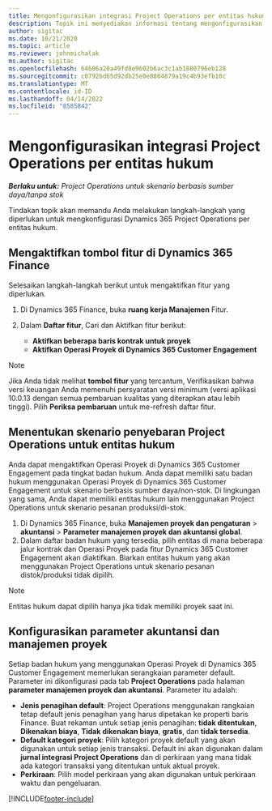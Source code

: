 ```yaml
---
title: Mengonfigurasikan integrasi Project Operations per entitas hukum
description: Topik ini menyediakan informasi tentang mengonfigurasikan integrasi per entitas hukum di Project Operations.
author: sigitac
ms.date: 10/21/2020
ms.topic: article
ms.reviewer: johnmichalak
ms.author: sigitac
ms.openlocfilehash: 64606a20a49fd8e9602b6ac3c1ab1880796eb128
ms.sourcegitcommit: c0792bd65d92db25e0e8864879a19c4b93efb10c
ms.translationtype: MT
ms.contentlocale: id-ID
ms.lasthandoff: 04/14/2022
ms.locfileid: "8585842"
---
```

# <a name="configure-project-operations-integration-per-legal-entity"></a>Mengonfigurasikan integrasi Project Operations per entitas hukum 

_**Berlaku untuk:** Project Operations untuk skenario berbasis sumber daya/tanpa stok_

Tindakan topik akan memandu Anda melakukan langkah-langkah yang diperlukan untuk mengkonfigurasi Dynamics 365 Project Operations per entitas hukum.

## <a name="enable-feature-keys-in-dynamics-365-finance"></a>Mengaktifkan tombol fitur di Dynamics 365 Finance

Selesaikan langkah-langkah berikut untuk mengaktifkan fitur yang diperlukan.

1. Di Dynamics 365 Finance, buka **ruang kerja Manajemen** Fitur.
2. Dalam **Daftar fitur**, Cari dan Aktifkan fitur berikut:
  
    - **Aktifkan beberapa baris kontrak untuk proyek**
    - **Aktifkan Operasi Proyek di Dynamics 365 Customer Engagement**

> [!NOTE]
> Jika Anda tidak melihat **tombol fitur** yang tercantum, Verifikasikan bahwa versi keuangan Anda memenuhi persyaratan versi minimum (versi aplikasi 10.0.13 dengan semua pembaruan kualitas yang diterapkan atau lebih tinggi). Pilih **Periksa pembaruan** untuk me-refresh daftar fitur.

## <a name="define-the-project-operations-deployment-scenario-for-a-legal-entity"></a>Menentukan skenario penyebaran Project Operations untuk entitas hukum

Anda dapat mengaktifkan Operasi Proyek di Dynamics 365 Customer Engagement pada tingkat badan hukum. Anda dapat memiliki satu badan hukum menggunakan Operasi Proyek di Dynamics 365 Customer Engagement untuk skenario berbasis sumber daya/non-stok. Di lingkungan yang sama, Anda dapat memiliki entitas hukum lain menggunakan Project Operations untuk skenario pesanan produksi/di-stok.

1. Di Dynamics 365 Finance, buka **Manajemen proyek dan pengaturan** > **akuntansi** > **Parameter manajemen proyek dan akuntansi global**.
2. Dalam daftar badan hukum yang tersedia, pilih entitas di mana beberapa jalur kontrak dan Operasi Proyek pada fitur Dynamics 365 Customer Engagement akan diaktifkan. Biarkan entitas hukum yang akan menggunakan Project Operations untuk skenario pesanan distok/produksi tidak dipilih.

> [!NOTE]
> Entitas hukum dapat dipilih hanya jika tidak memiliki proyek saat ini.

## <a name="configure-project-management-and-accounting-parameters"></a>Konfigurasikan parameter akuntansi dan manajemen proyek

Setiap badan hukum yang menggunakan Operasi Proyek di Dynamics 365 Customer Engagement memerlukan serangkaian parameter default. Parameter ini dikonfigurasi pada tab **Project Operations** pada halaman **parameter manajemen proyek dan akuntansi**. Parameter itu adalah:

  - **Jenis penagihan default**: Project Operations menggunakan rangkaian tetap default jenis penagihan yang harus dipetakan ke properti baris Finance. Buat rekaman untuk setiap jenis penagihan: **tidak ditentukan**, **Dikenakan biaya**, **Tidak dikenakan biaya**, **gratis**, dan **tidak tersedia**.
  - **Default kategori proyek**: Pilih kategori proyek default yang akan digunakan untuk setiap jenis transaksi. Default ini akan digunakan dalam **jurnal integrasi Project Operations** dan di perkiraan yang mana tidak ada kategori transaksi yang ditentukan untuk aktual proyek.
  - **Perkiraan**: Pilih model perkiraan yang akan digunakan untuk perkiraan waktu dan pengeluaran.


[!INCLUDE[footer-include](../includes/footer-banner.md)]